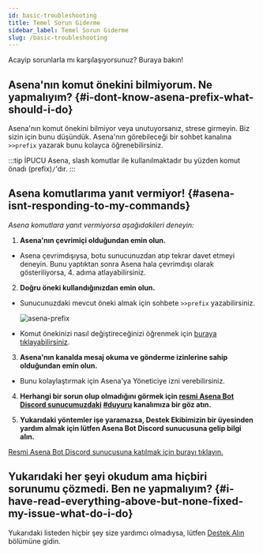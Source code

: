 ```yaml
---
id: basic-troubleshooting
title: Temel Sorun Giderme
sidebar_label: Temel Sorun Giderme
slug: /basic-troubleshooting
---
```


Acayip sorunlarla mı karşılaşıyorsunuz? Buraya bakın!

## Asena'nın komut önekini bilmiyorum. Ne yapmalıyım? {#i-dont-know-asena-prefix-what-should-i-do}

Asena'nın komut önekini bilmiyor veya unutuyorsanız, strese girmeyin. Biz sizin için bunu düşündük. Asena'nın
görebileceği bir sohbet kanalına `>>prefix` yazarak bunu kolayca öğrenebilirsiniz.

:::tip İPUCU
Asena, slash komutlar ile kullanılmaktadır bu yüzden komut önadı (prefix)`/`'dır.
:::

## Asena komutlarıma yanıt vermiyor! {#asena-isnt-responding-to-my-commands}

*Asena komutlara yanıt vermiyorsa aşağıdakileri deneyin:*

1. **Asena'nın çevrimiçi olduğundan emin olun.**

* Asena çevrimdışıysa, botu sunucunuzdan atıp tekrar davet etmeyi deneyin. Bunu yaptıktan sonra Asena hala çevrimdışı
  olarak gösteriliyorsa, 4. adıma atlayabilirsiniz.
   
2. **Doğru öneki kullandığınızdan emin olun.**

* Sunucunuzdaki mevcut öneki almak için sohbete `>>prefix` yazabilirsiniz.
  
  ![asena-prefix](../../../static/img/docs/basic-troubleshooting/prefix.png)

* Komut önekinizi nasıl değiştireceğinizi öğrenmek için [buraya tıklayabilirsiniz](/docs/commands/setprefix).

3. **Asena'nın kanalda mesaj okuma ve gönderme izinlerine sahip olduğundan emin olun.**

* Bunu kolaylaştırmak için Asena'ya Yöneticiye izni verebilirsiniz.

4. **Herhangi bir sorun olup olmadığını görmek
   için [resmi Asena Bot Discord sunucumuzdaki](https://dc.asena.xyz) [#duyuru](https://discord.com/channels/701790578874253363/717335961607864361)
   kanalımıza bir göz atın.**

5. **Yukarıdaki yöntemler işe yaramazsa, Destek Ekibimizin bir üyesinden yardım almak için lütfen Asena Bot Discord
   sunucusuna gelip bilgi alın.**

[Resmi Asena Bot Discord sunucusuna katılmak için burayı tıklayın.](https://dc.asena.xyz)

## Yukarıdaki her şeyi okudum ama hiçbiri sorunumu çözmedi. Ben ne yapmalıyım? {#i-have-read-everything-above-but-none-fixed-my-issue-what-do-i-do}

Yukarıdaki listeden hiçbir şey size yardımcı olmadıysa, lütfen [Destek Alın](./support) bölümüne gidin.
